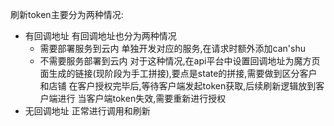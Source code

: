 刷新token主要分为两种情况:
- 有回调地址
	有回调地址也分为两种情况
	- 需要部署服务到云内
		单独开发对应的服务,在请求时额外添加can'shu
	- 不需要服务部署到云内
		对于这种情况,在api平台中设置回调地址为魔方页面生成的链接(现阶段为手工拼接),要点是state的拼接,需要做到区分客户和店铺
		在客户授权完毕后,等待客户端发起token获取,后续刷新逻辑放到客户端进行
		当客户端token失效,需要重新进行授权
- 无回调地址
正常进行调用和刷新